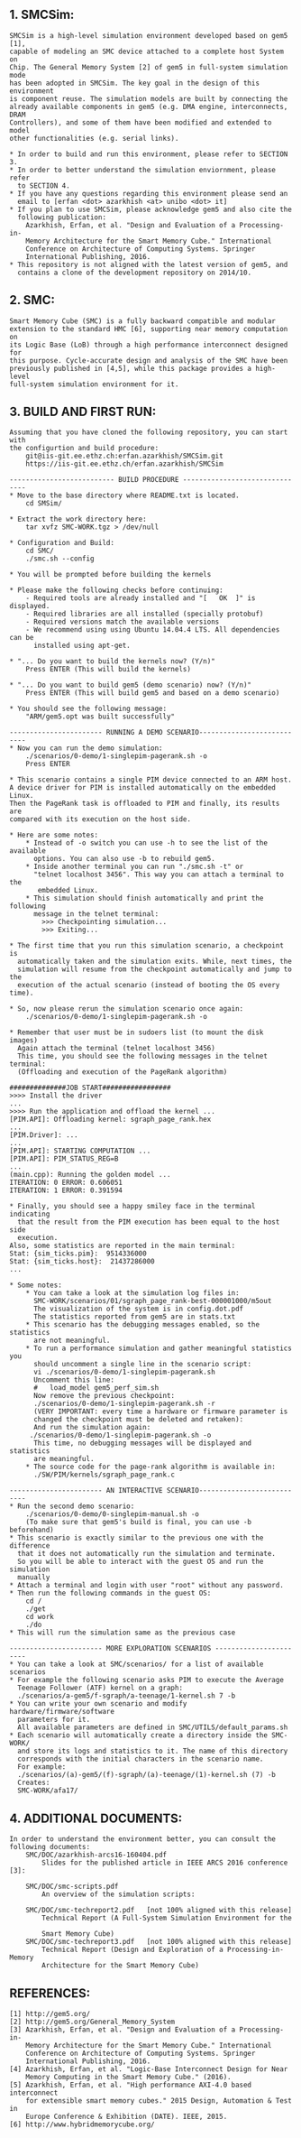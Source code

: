 ## 1. SMCSim:
    SMCSim is a high-level simulation environment developed based on gem5 [1],
    capable of modeling an SMC device attached to a complete host System on
    Chip. The General Memory System [2] of gem5 in full-system simulation mode
    has been adopted in SMCSim. The key goal in the design of this environment
    is component reuse. The simulation models are built by connecting the
    already available components in gem5 (e.g. DMA engine, interconnects, DRAM
    Controllers), and some of them have been modified and extended to model
    other functionalities (e.g. serial links).

    * In order to build and run this environment, please refer to SECTION 3.
    * In order to better understand the simulation enviornment, please refer 
      to SECTION 4.
    * If you have any questions regarding this environment please send an
      email to [erfan <dot> azarkhish <at> unibo <dot> it]
    * If you plan to use SMCSim, please acknowledge gem5 and also cite the
      following publication:
        Azarkhish, Erfan, et al. "Design and Evaluation of a Processing-in-
        Memory Architecture for the Smart Memory Cube." International 
        Conference on Architecture of Computing Systems. Springer
        International Publishing, 2016.
    * This repository is not aligned with the latest version of gem5, and
      contains a clone of the development repository on 2014/10.
    
## 2. SMC:
    Smart Memory Cube (SMC) is a fully backward compatible and modular 
    extension to the standard HMC [6], supporting near memory computation on 
    its Logic Base (LoB) through a high performance interconnect designed for 
    this purpose. Cycle-accurate design and analysis of the SMC have been 
    previously published in [4,5], while this package provides a high-level 
    full-system simulation environment for it.
    
## 3. BUILD AND FIRST RUN:
    Assuming that you have cloned the following repository, you can start with
    the configurtion and build procedure:
        git@iis-git.ee.ethz.ch:erfan.azarkhish/SMCSim.git
        https://iis-git.ee.ethz.ch/erfan.azarkhish/SMCSim

    -------------------------- BUILD PROCEDURE -------------------------------
    * Move to the base directory where README.txt is located.
        cd SMSim/

    * Extract the work directory here:
        tar xvfz SMC-WORK.tgz > /dev/null

    * Configuration and Build:
        cd SMC/
        ./smc.sh --config

    * You will be prompted before building the kernels

    * Please make the following checks before continuing:
        - Required tools are already installed and "[   OK  ]" is displayed.
        - Required libraries are all installed (specially protobuf)
        - Required versions match the available versions
        - We recommend using using Ubuntu 14.04.4 LTS. All dependencies can be
          installed using apt-get.

    * "... Do you want to build the kernels now? (Y/n)"
        Press ENTER (This will build the kernels)

    * "... Do you want to build gem5 (demo scenario) now? (Y/n)"
        Press ENTER (This will build gem5 and based on a demo scenario)

    * You should see the following message:
        "ARM/gem5.opt was built successfully"

    ----------------------- RUNNING A DEMO SCENARIO---------------------------
    * Now you can run the demo simulation:
        ./scenarios/0-demo/1-singlepim-pagerank.sh -o
        Press ENTER

    * This scenario contains a single PIM device connected to an ARM host.
    A device driver for PIM is installed automatically on the embedded Linux.
    Then the PageRank task is offloaded to PIM and finally, its results are
    compared with its execution on the host side.

    * Here are some notes:
        * Instead of -o switch you can use -h to see the list of the available
          options. You can also use -b to rebuild gem5.
        * Inside another terminal you can run "./smc.sh -t" or 
          "telnet localhost 3456". This way you can attach a terminal to the
           embedded Linux.
        * This simulation should finish automatically and print the following 
          message in the telnet terminal:
            >>> Checkpointing simulation...
            >>> Exiting...

    * The first time that you run this simulation scenario, a checkpoint is
      automatically taken and the simulation exits. While, next times, the 
      simulation will resume from the checkpoint automatically and jump to the
      execution of the actual scenario (instead of booting the OS every time).

    * So, now please rerun the simulation scenario once again:
        ./scenarios/0-demo/1-singlepim-pagerank.sh -o

    * Remember that user must be in sudoers list (to mount the disk images)
      Again attach the terminal (telnet localhost 3456)
      This time, you should see the following messages in the telnet terminal:
      (Offloading and execution of the PageRank algorithm)
    
    ##############JOB START#################
    >>>> Install the driver
    ...
    >>>> Run the application and offload the kernel ...
    [PIM.API]: Offloading kernel: sgraph_page_rank.hex
    ...
    [PIM.Driver]: ...
    ...
    [PIM.API]: STARTING COMPUTATION ...
    [PIM.API]: PIM_STATUS_REG=B
    ...
    (main.cpp): Running the golden model ... 
    ITERATION: 0 ERROR: 0.606051
    ITERATION: 1 ERROR: 0.391594

    * Finally, you should see a happy smiley face in the terminal indicating 
      that the result from the PIM execution has been equal to the host side
      execution.
    Also, some statistics are reported in the main terminal:
    Stat: {sim_ticks.pim}:  9514336000
    Stat: {sim_ticks.host}:  21437286000
    ...

    * Some notes:
        * You can take a look at the simulation log files in:
          SMC-WORK/scenarios/01/sgraph_page_rank-best-000001000/m5out
          The visualization of the system is in config.dot.pdf
          The statistics reported from gem5 are in stats.txt
        * This scenario has the debugging messages enabled, so the statistics 
          are not meaningful. 
        * To run a performance simulation and gather meaningful statistics you
          should uncomment a single line in the scenario script:
          vi ./scenarios/0-demo/1-singlepim-pagerank.sh
          Uncomment this line:
          #   load_model gem5_perf_sim.sh
          Now remove the previous checkpoint:
          ./scenarios/0-demo/1-singlepim-pagerank.sh -r
          (VERY IMPORTANT: every time a hardware or firmware parameter is 
          changed the checkpoint must be deleted and retaken):
          And run the simulation again:
         ./scenarios/0-demo/1-singlepim-pagerank.sh -o
          This time, no debugging messages will be displayed and statistics 
          are meaningful.
        * The source code for the page-rank algorithm is available in:
          ./SW/PIM/kernels/sgraph_page_rank.c 

    ----------------------- AN INTERACTIVE SCENARIO---------------------------
    * Run the second demo scenario:    
        ./scenarios/0-demo/0-singlepim-manual.sh -o
        (To make sure that gem5's build is final, you can use -b beforehand)
    * This scenario is exactly similar to the previous one with the difference
      that it does not automatically run the simulation and terminate.
      So you will be able to interact with the guest OS and run the simulation
      manually
    * Attach a terminal and login with user "root" without any password.
    * Then run the following commands in the guest OS:
        cd /
        ./get
        cd work
        ./do
    * This will run the simulation same as the previous case

    ----------------------- MORE EXPLORATION SCENARIOS -----------------------
    * You can take a look at SMC/scenarios/ for a list of available scenarios
    * For example the following scenario asks PIM to execute the Average 
      Teenage Follower (ATF) kernel on a graph:
      ./scenarios/a-gem5/f-sgraph/a-teenage/1-kernel.sh 7 -b
    * You can write your own scenario and modify hardware/firmware/software
      parameters for it.
      All available parameters are defined in SMC/UTILS/default_params.sh
    * Each scenario will automatically create a directory inside the SMC-WORK/
      and store its logs and statistics to it. The name of this directory 
      corresponds with the initial characters in the scenario name.
      For example:
      ./scenarios/(a)-gem5/(f)-sgraph/(a)-teenage/(1)-kernel.sh (7) -b
      Creates:
      SMC-WORK/afa17/

## 4. ADDITIONAL DOCUMENTS:
    In order to understand the environment better, you can consult the 
    following documents:
        SMC/DOC/azarkhish-arcs16-160404.pdf
            Slides for the published article in IEEE ARCS 2016 conference [3]:

        SMC/DOC/smc-scripts.pdf
            An overview of the simulation scripts:

        SMC/DOC/smc-techreport2.pdf   [not 100% aligned with this release]
            Technical Report (A Full-System Simulation Environment for the

            Smart Memory Cube)
        SMC/DOC/smc-techreport3.pdf   [not 100% aligned with this release]
            Technical Report (Design and Exploration of a Processing-in-Memory
            Architecture for the Smart Memory Cube)

## REFERENCES:
    [1] http://gem5.org/
    [2] http://gem5.org/General_Memory_System
    [3] Azarkhish, Erfan, et al. "Design and Evaluation of a Processing-in-
        Memory Architecture for the Smart Memory Cube." International
        Conference on Architecture of Computing Systems. Springer
        International Publishing, 2016.
    [4] Azarkhish, Erfan, et al. "Logic-Base Interconnect Design for Near
        Memory Computing in the Smart Memory Cube." (2016).
    [5] Azarkhish, Erfan, et al. "High performance AXI-4.0 based interconnect
        for extensible smart memory cubes." 2015 Design, Automation & Test in
        Europe Conference & Exhibition (DATE). IEEE, 2015.
    [6] http://www.hybridmemorycube.org/
